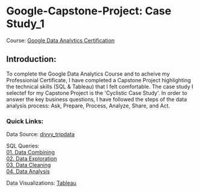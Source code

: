 # Google-Capstone-Project: Case Study_1
Course: [Google Data Analytics Certification](https://www.coursera.org/learn/google-data-analytics-capstone)
## Introduction:
To complete the Google Data Analytics Course and to acheive my Professionial Certificate, I have completed a Capstone Project highlighting the technical skills (SQL & Tableau) that I felt comfortable. The case study I selectef for my Capstone Project is the 'Cyclistic Case Study'. In order to answer the key business questions, I have followed the steps of the data analysis process: Ask, Prepare, Process, Analyze, Share, and Act.
### Quick Links: 
Data Source: [divvy_tripdata](https://divvy-tripdata.s3.amazonaws.com/index.html)

SQL Queries:  
[01. Data Combining](https://github.com/Avi6584/Google-Capstone-Project/blob/main/01.%20Data%20Combining.sql)  
[02. Data Exploration](https://github.com/Avi6584/Google-Capstone-Project/blob/main/02.%20Data%20Exploration.sql)  
[03. Data Cleaning](https://github.com/Avi6584/Google-Capstone-Project/blob/main/03.%20Data%20Cleaning.sql)  
[04. Data Analysis](https://github.com/Avi6584/Google-Capstone-Project/blob/main/04.%20Data%20Analysis.sql)  

Data Visualizations: [Tableau](https://public.tableau.com/app/profile/avinash.matla/viz/Cyclist-Data_Casestudy/TripsatStartStations?publish=yes)
